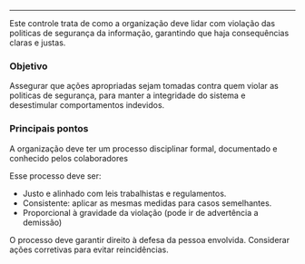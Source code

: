 
---

Este controle trata de como a organização deve lidar com violação das politicas de segurança da informação, garantindo que haja consequências claras e justas.

### Objetivo

Assegurar que ações apropriadas sejam tomadas contra quem violar as politicas de segurança, para manter a integridade do sistema e desestimular comportamentos indevidos.

### Principais pontos

A organização deve ter um processo disciplinar formal, documentado e conhecido pelos colaboradores

Esse processo deve ser:

- Justo e alinhado com leis trabalhistas e regulamentos.
- Consistente: aplicar as mesmas medidas para casos semelhantes.
- Proporcional à gravidade da violação (pode ir de advertência a demissão)

O processo deve garantir direito à defesa da pessoa envolvida. Considerar ações corretivas para evitar reincidências.